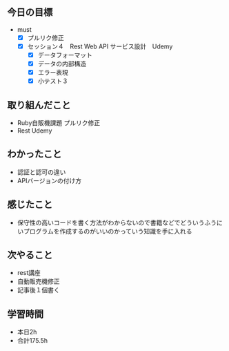 ## 今日の目標
- must
  - [x] プルリク修正
  - [x] セッション４　Rest Web API サービス設計　Udemy
    - [x] データフォーマット
    - [x] データの内部構造
    - [x] エラー表現
    - [x] 小テスト３
  　　
## 取り組んだこと
  - Ruby自販機課題 プルリク修正
  - Rest Udemy
## わかったこと
  - 認証と認可の違い
  - APIバージョンの付け方


## 感じたこと
  - 保守性の高いコードを書く方法がわからないので書籍などでどういうふうにいプログラムを作成するのがいいのかっていう知識を手に入れる


## 次やること
  - rest講座
  - 自動販売機修正
  - 記事後１個書く

## 学習時間
  - 本日2h
  - 合計175.5h
